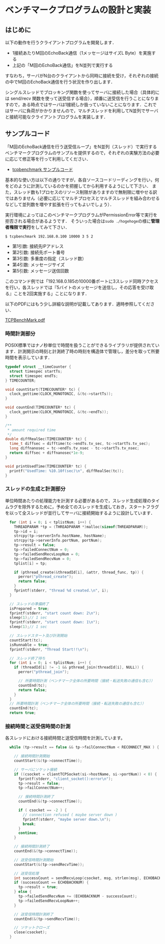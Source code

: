 # ベンチマークプログラムの設計と実装

## はじめに

以下の動作を行うクライアントプログラムを開発します．

- 1接続あたりM回のEchoBack通信（1メッセージはサイズL Byte）を実施する
- 上記の「M回のEchoBack通信」をN並列で実行する

すなわち，サーバがN台のクライアントから同時に接続を受け，それぞれの接続の中でM回のEchoBack通信を行う状況を作り出します．

シングルスレッドでブロッキング関数を使ってサーバに接続した場合（具体的には send/recv 関数を使って送受信する場合），順番に送受信を行うことになりますので，ある時点ではサーバは1接続しか扱っていないことになります．これではサーバに負荷がかかりませんので，マルチスレッドを利用してN並列でサーバと接続可能なクライアントプログラムを実装します．

## サンプルコード

「M回のEchoBack通信を行う送受信ループ」をN並列（スレッド）で実行するベンチマークプログラムのサンプルを提供するので，それぞれの実験方法の必要に応じて修正等を行って利用してください．

- [tcpbenchmark サンプルコード](https://github.com/ohkilab/SU-CSexpA-day3-tcpbenchmark)

基本的な使い方は以下の通りですが，各自ソースコードリーディングを行い，何をどのように計測しているのかを把握してから利用するようにして下さい． また，スレッド数も1プロセスのリソース制限がありますので無制限に増やせる訳ではありません（必要に応じてマルチプロセスとマルチスレッドを組み合わせるなどして並列数を増やす拡張を行ってもよいでしょう）．

実行環境によってはこのベンチマークプログラムがPermissionError等で実行を拒否される場合があるようです． そういった場合は`sudo ./hogehoge`の様に**管理者権限で実行**をしてみて下さい．

```shell
$ tcpbenchmark 192.168.0.100 10000 3 5 2
```

- 第1引数: 接続先IPアドレス
- 第2引数: 接続先ポート番号
- 第3引数: 多重度の指定（スレッド数）
- 第4引数: メッセージサイズ
- 第5引数: メッセージ送信回数

このコマンド例では「192.168.0.185の10000番ポートに3スレッド同時アクセスを⾏い，各スレッドでは『5バイトのメッセージを送信し，その応答を受け取る』ことを2回実施する」ことになります．

以下のPDFにはもう少し詳細な説明が記載してあります．適時参照してください．

[TCPBenchMark.pdf](../../../resources/tcpbenchmark.pdf)

### 時間計測部分

POSIX標準ではナノ秒単位で時間を扱うことができるライブラリが提供されています．計測開示の時刻と計測終了時の時刻を構造体で管理し，差分を取って所要時間を表示しています．

```c
typedef struct __timeCounter {
  struct timespec startTs;
  struct timespec endTs;
} TIMECOUNTER;

void countStart(TIMECOUNTER* tc) {
  clock_gettime(CLOCK_MONOTONIC, &(tc->startTs));
}

void countEnd(TIMECOUNTER* tc) {
  clock_gettime(CLOCK_MONOTONIC, &(tc->endTs));
}

/**
 * amount required time
 */
double diffRealSec(TIMECOUNTER* tc) {
  time_t diffsec = difftime(tc->endTs.tv_sec, tc->startTs.tv_sec);
  long diffnanosec = tc->endTs.tv_nsec - tc->startTs.tv_nsec;
  return diffsec + diffnanosec*1e-9;
}

void printUsedTime(TIMECOUNTER* tc) {
  printf("UsedTime: %10.10f(sec)\n", diffRealSec(tc));
}
```

### スレッドの生成と計測部分

単位時間あたりの処理能力を計測する必要があるので，スレッド生成処理のタイムラグを除外するために，予め全てのスレッドを生成しておき，スタートフラグを以って全スレッドが並行してサーバに接続開始するように設計しています．

```c
  for (int i = 0; i < tplistNum; i++) {
    THREADPARAM *tp = (THREADPARAM *)malloc(sizeof(THREADPARAM));
    tp->id = i;
    strcpy(tp->serverInfo.hostName, hostName);
    strcpy(tp->serverInfo.portNum, portNum);
    tp->result = false;
    tp->failedConnectNum = 0;
    tp->failedSendRecvLoopNum = 0;
    tp->failedSendRecvNum = 0;
    tplist[i] = tp;

    if (pthread_create(&threadId[i], &attr, thread_func, tp)) {
      perror("pthread_create");
      return false;
    }
    fprintf(stderr, "thread %d created.\n", i);
  }

  // スレッドの準備終了
  isPrepared = true;
  fprintf(stderr, "start count down: 2\n");
  sleep(1);// 1 sec
  fprintf(stderr, "start count down: 1\n");
  sleep(1);// 1 sec

  // スレッドスタート及び計測開始
  countStart(tc);
  isRunnable = true;
  fprintf(stderr, "Thread Start!!\n");

  // スレッド終了待ち
  for (int i = 0; i < tplistNum; i++) {
    if (threadId[i] != -1 && pthread_join(threadId[i], NULL)) {
      perror("pthread_join");

      // 所要時間計測（ベンチマーク全体の所要時間（接続・転送失敗の通信も含む））
      countEnd(tc);
      return false;
    }
  }
  // 所要時間計測（ベンチマーク全体の所要時間（接続・転送失敗の通信も含む））
  countEnd(tc);
  return true;
```

### 接続時間と送受信時間の計測

各スレッドにおける接続時間と送受信時間を計測しています。

```c
  while (tp->result == false && tp->failConnectNum < RECONNECT_MAX ) {

    // 接続時間計測開始
    countStart(&(tp->connectTime));

    // サーバにソケット接続
    if ((csocket = clientTCPSocket(si->hostName, si->portNum)) < 0) {
      fprintf(stderr, "client_socket():error\n");
      tp->result = false;
      tp->failConnectNum++;

      // 接続時間計測終了
      countEnd(&(tp->connectTime));

      if ( csocket == -2 ) {
        // connection refused ( maybe server down )
        fprintf(stderr, "maybe server down.\n");
        break;
      }
      continue;
    }

    // 接続時間計測終了
    countEnd(&(tp->connectTime));

    // 送受信時間計測開始
    countStart(&(tp->sendRecvTime));

    // 送受信処理
    int successCount = sendRecvLoop(csocket, msg, strlen(msg), ECHOBACKNUM, tp->id, RESPONSE_POSTFIX);
    if (successCount == ECHOBACKNUM) {
      tp->result = true;
    } else {
      tp->failedSendRecvNum += (ECHOBACKNUM - successCount);
      tp->failedSendRecvLoopNum++;
    }

    // 送受信時間計測終了
    countEnd(&(tp->sendRecvTime));

    // ソケットクローズ
    close(csocket);
  }
```
